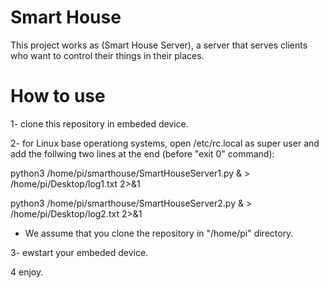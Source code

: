 # Smart House
This project works as (Smart House Server), a server that serves clients who want to control their things in their places.

# How to use
1- clone this repository in embeded device.

2- for Linux base operationg systems, open /etc/rc.local as super user and add the follwing two lines at the end (before "exit 0" command):

python3 /home/pi/smarthouse/SmartHouseServer1.py & > /home/pi/Desktop/log1.txt 2>&1

python3 /home/pi/smarthouse/SmartHouseServer2.py & > /home/pi/Desktop/log2.txt 2>&1

* We assume that you clone the repository in "/home/pi" directory.

3- ewstart your embeded device.

4 enjoy.

